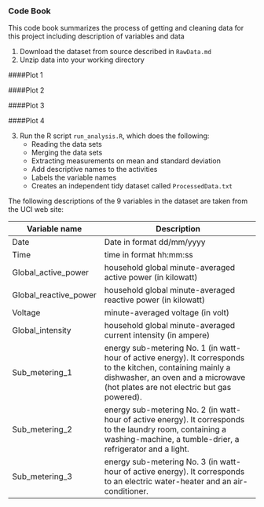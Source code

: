 ### Code Book
This code book summarizes the process of getting and cleaning data for this project including description of variables and data

1. Download the dataset from source described in `RawData.md`
2. Unzip data into your working directory

####Plot 1

####Plot 2

####Plot 3

####Plot 4


3. Run the R script `run_analysis.R`, which does the following:
    - Reading the data sets
    - Merging the data sets
    - Extracting measurements on mean and standard deviation
    - Add descriptive names to the activities
    - Labels the variable names
    - Creates an independent tidy dataset called `ProcessedData.txt`
    
The following descriptions of the 9 variables in the dataset are taken from the UCI web site:

Variable name          | Description                       
-----------------------|-----------------------------------
Date                   | Date in format dd/mm/yyyy
Time                   | time in format hh:mm:ss
Global_active_power    | household global minute-averaged active power (in kilowatt)
Global_reactive_power | household global minute-averaged reactive power (in kilowatt)
Voltage | minute-averaged voltage (in volt)
Global_intensity | household global minute-averaged current intensity (in ampere)
Sub_metering_1 | energy sub-metering No. 1 (in watt-hour of active energy). It corresponds to the kitchen, containing mainly a dishwasher, an oven and a microwave (hot plates are not electric but gas powered).
Sub_metering_2 | energy sub-metering No. 2 (in watt-hour of active energy). It corresponds to the laundry room, containing a washing-machine, a tumble-drier, a refrigerator and a light.
Sub_metering_3 | energy sub-metering No. 3 (in watt-hour of active energy). It corresponds to an electric water-heater and an air-conditioner.

